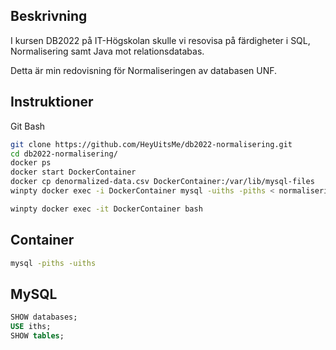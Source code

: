 
## Beskrivning

I kursen DB2022 på IT-Högskolan skulle vi resovisa på färdigheter i SQL, Normalisering samt Java mot relationsdatabas. 

Detta är min redovisning för Normaliseringen av databasen UNF.

## Instruktioner

Git Bash
```bash
git clone https://github.com/HeyUitsMe/db2022-normalisering.git
cd db2022-normalisering/
docker ps
docker start DockerContainer
docker cp denormalized-data.csv DockerContainer:/var/lib/mysql-files
winpty docker exec -i DockerContainer mysql -uiths -piths < normalisering.sql

winpty docker exec -it DockerContainer bash
```

## Container
```bash
mysql -piths -uiths
```

## MySQL
```sql
SHOW databases;
USE iths;
SHOW tables;
```
